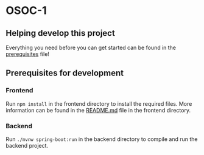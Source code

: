 # OSOC-1


## Helping develop this project
Everything you need before you can get started can be found in the [prerequisites](https://github.com/SELab-2/OSOC-1/blob/husky-linting/docs/prerequisites.md) file!

## Prerequisites for development

### Frontend
Run `npm install` in the frontend directory to install the required files. More information can be found in the [README.md](https://github.com/SELab-2/OSOC-1/blob/frontend-setup/frontend/README.md) file in the frontend directory.

### Backend
Run `./mvnw spring-boot:run` in the backend directory to compile and run the backend project.


